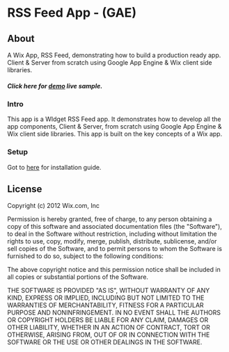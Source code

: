 # RSS Feed App - (GAE)

## About 
A Wix App, RSS Feed, demonstrating how to build a production ready app. Client & Server from scratch using Google App Engine & Wix client side libraries.

##### Click here for <a href="http://editor.wix.com/html/editor/web/renderer/new?siteId=21bb4070-0fcb-41eb-87d6-bb35db2a803f&metaSiteId=186a2278-a044-4a6e-b179-609045d85fc7&appDefinitionId=12d96f52-091d-56de-82ec-51cd5b3c7bbd" target="_blank">demo</a> live sample.

### Intro 

This app is a WIdget RSS Feed app. It demonstrates how to develop all the app components, Client & Server, from scratch using Google App Engine & Wix client side libraries. 
This app is built on the key concepts of a Wix app.

### Setup

Got to <a href="http://dev.wix.com/docs/display/DRAF/Wix+App+on+Google+App+Engine+Setup" target="_blank">here</a> for installation guide.

## License

Copyright (c) 2012 Wix.com, Inc

Permission is hereby granted, free of charge, to any person obtaining a copy of this software and associated documentation files (the "Software"), to deal in the Software without restriction, including without limitation the rights to use, copy, modify, merge, publish, distribute, sublicense, and/or sell copies of the Software, and to permit persons to whom the Software is furnished to do so, subject to the following conditions:

The above copyright notice and this permission notice shall be included in all copies or substantial portions of the Software.

THE SOFTWARE IS PROVIDED "AS IS", WITHOUT WARRANTY OF ANY KIND, EXPRESS OR IMPLIED, INCLUDING BUT NOT LIMITED TO THE WARRANTIES OF MERCHANTABILITY, FITNESS FOR A PARTICULAR PURPOSE AND NONINFRINGEMENT. IN NO EVENT SHALL THE AUTHORS OR COPYRIGHT HOLDERS BE LIABLE FOR ANY CLAIM, DAMAGES OR OTHER LIABILITY, WHETHER IN AN ACTION OF CONTRACT, TORT OR OTHERWISE, ARISING FROM, OUT OF OR IN CONNECTION WITH THE SOFTWARE OR THE USE OR OTHER DEALINGS IN THE SOFTWARE.


